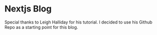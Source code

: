 # Nextjs Blog

Special thanks to Leigh Halliday for his tutorial. I decided to use his Github Repo as a starting point for this blog.